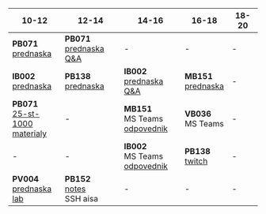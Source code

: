 | 10-12 | 12-14 | 14-16 | 16-18 | 18-20 |
| --- | --- | --- | --- | --- |
| **PB071** <br> [prednaska](https://is.muni.cz/auth/el/fi/jaro2021/PB071/um/prednasky/) | **PB071** <br> [prednaska Q&A](https://cesnet.zoom.us/j/91788936321?pwd=QncwWlBxSFd4RHZoT2NMOGxsSVptdz09) | - | - | - |
| **IB002** <br> [prednaska](https://is.muni.cz/auth/el/fi/jaro2021/IB002/um/video_prednasky/) | **PB138** <br> [prednaska](https://is.muni.cz/auth/go/online-vyuka-xwznl0) | **IB002** <br> [prednaska Q&A](https://meet.google.com/xrk-rvif-hyh) | **MB151** <br> [prednaska](https://is.muni.cz/auth/el/fi/jaro2021/MB151/index-WOhNcl.qwarp) | - |
| **PB071** <br> [25-st-1000](https://discord.com/channels/686960338746605568/815661266211045386) <br> [materialy](https://www.fi.muni.cz/pb071/seminars/) | - | **MB151** <br> MS Teams <br> [odpovednik](https://is.muni.cz/auth/elearning/test_pruchod_el_student?jen_predmet=1323783) | **VB036** <br> MS Teams | - |
| - | - | **IB002** <br> MS Teams <br> [odpovednik](https://is.muni.cz/auth/elearning/test_pruchod_el_student?jen_predmet=1323745) | **PB138** <br> [twitch](https://www.twitch.tv/vexfalard) | - |
| **PV004** <br> [prednaska](https://is.muni.cz/auth/el/fi/jaro2021/PV004/um/prednasky/) <br> [lab](https://is.muni.cz/auth/edutools/brandejs/pv004lab) | **PB152** <br> [notes](https://is.muni.cz/auth/el/fi/jaro2021/PB152cv/um/text/pb152.notes.pdf) <br> SSH aisa | - | - | - |
